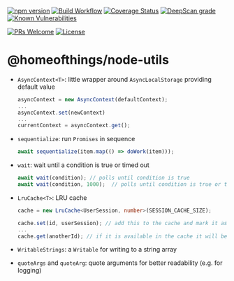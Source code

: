 [![npm version](https://badge.fury.io/js/%40homeofthings%2Fnode-utils.svg)](https://badge.fury.io/js/%40homeofthings%2Fnode-utils)
[![Build Workflow](https://github.com/gms1/HomeOfThings/actions/workflows/build.yml/badge.svg?branch=master)](https://github.com/gms1/HomeOfThings/actions/workflows/build.yml)
[![Coverage Status](https://codecov.io/gh/gms1/HomeOfThings/branch/master/graph/badge.svg?flag=node-utils)](https://app.codecov.io/gh/gms1/HomeOfThings/tree/master/packages%2Fnode%2F%40homeofthings%2Fnode-utils)
[![DeepScan grade](https://deepscan.io/api/teams/439/projects/987/branches/1954/badge/grade.svg)](https://deepscan.io/dashboard#view=project&tid=439&pid=987&bid=1954)
[![Known Vulnerabilities](https://snyk.io/test/github/gms1/HomeOfThings/badge.svg)](https://snyk.io/test/github/gms1/HomeOfThings)

[![PRs Welcome](https://img.shields.io/badge/PRs-welcome-brightgreen.svg?style=flat-square)](http://makeapullrequest.com)
[![License](https://img.shields.io/npm/l/@homeofthings/node-utils.svg?style=flat-square)](https://github.com/gms1/HomeOfThings/blob/master/packages/node/@homeofthings/node-utils/LICENSE)

# @homeofthings/node-utils

- `AsyncContext<T>`: little wrapper around `AsyncLocalStorage` providing default value

  ```Typescript
  asyncContext = new AsyncContext(defaultContext);
  ...
  asyncContext.set(newContext)
  ...
  currentContext = asyncContext.get();

  ```

- `sequentialize`: run `Promises` in sequence

  ```Typescript
  await sequentialize(item.map(() => doWork(item)));
  ```

- `wait`: wait until a condition is true or timed out

  ```Typescript
  await wait(condition); // polls until condition is true
  await wait(condition, 1000);  // polls until condition is true or timed out after 1000ms
  ```

- `LruCache<T>`: LRU cache

  ```Typescript
  cache = new LruCache<UserSession, number>(SESSION_CACHE_SIZE);

  cache.set(id, userSession); // add this to the cache and mark it as least recently used
  ...
  cache.get(anotherId); // if it is available in the cache it will be marked as least recently used
  ```

- `WritableStrings`: a `Writable` for writing to a string array

- `quoteArgs` and `quoteArg`: quote arguments for better readability (e.g. for logging)
